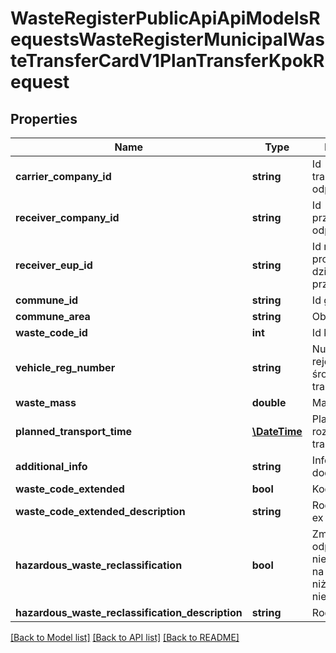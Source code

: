 # WasteRegisterPublicApiApiModelsRequestsWasteRegisterMunicipalWasteTransferCardV1PlanTransferKpokRequest

## Properties
Name | Type | Description | Notes
------------ | ------------- | ------------- | -------------
**carrier_company_id** | **string** | Id transportującego odpady | [optional] 
**receiver_company_id** | **string** | Id przejmującego odpady | [optional] 
**receiver_eup_id** | **string** | Id miejsca prowadzenia działalności przejmującego | [optional] 
**commune_id** | **string** | Id gminy | [optional] 
**commune_area** | **string** | Obszar gminy | [optional] 
**waste_code_id** | **int** | Id kodu odpadu | [optional] 
**vehicle_reg_number** | **string** | Numer rejestracyjny środka transportu | [optional] 
**waste_mass** | **double** | Masa odpadów | [optional] 
**planned_transport_time** | [**\DateTime**](\DateTime.md) | Planowana data rozpoczęcia transportu | [optional] 
**additional_info** | **string** | Informacje dodatkowe | [optional] 
**waste_code_extended** | **bool** | Kod ex | [optional] 
**waste_code_extended_description** | **string** | Rodzaj odpadu ex | [optional] 
**hazardous_waste_reclassification** | **bool** | Zmiana statusu odpadów niebezpiecznych na odpady inne niż niebezpieczne | [optional] 
**hazardous_waste_reclassification_description** | **string** | Rodzaj odpadu | [optional] 

[[Back to Model list]](../README.md#documentation-for-models) [[Back to API list]](../README.md#documentation-for-api-endpoints) [[Back to README]](../README.md)


